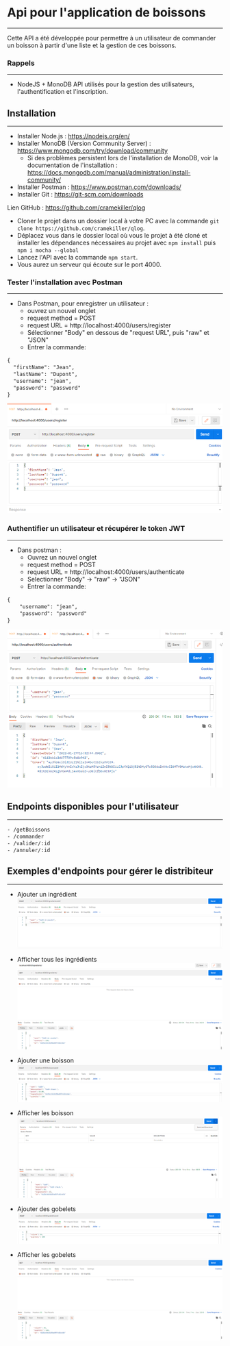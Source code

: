 # Api pour l'application de boissons
***
Cette API a été développée pour permettre à un utilisateur de commander un boisson à partir d'une liste et  la gestion de ces boissons.

### Rappels
***
- NodeJS + MonoDB API utilisés pour la gestion des utilisateurs, l'authentification et l'inscription.

## Installation
***
- Installer Node.js : https://nodejs.org/en/
- Installer MonoDB (Version Community Server) : https://www.mongodb.com/try/download/community
  - Si des problèmes persistent lors de l'installation de MonoDB, voir la documentation de l'installation : https://docs.mongodb.com/manual/administration/install-community/
- Installer Postman : https://www.postman.com/downloads/
- Installer Git : https://git-scm.com/downloads

Lien GitHub : https://github.com/cramekiller/qlog

- Cloner le projet dans un dossier local à votre PC avec la commande ```git clone https://github.com/cramekiller/qlog```.
- Déplacez vous dans le dossier local où vous le projet à été cloné et installer les dépendances nécessaires au projet avec ```npm install``` puis ```npm i mocha --global```
- Lancez l'API avec la commande ```npm start```.
- Vous aurez un serveur qui écoute sur le port 4000.

### Tester l'installation avec Postman
***
- Dans Postman, pour enregistrer un utilisateur :
  - ouvrez un nouvel onglet
  - request method = POST
  - request URL = http://localhost:4000/users/register
  - Sélectionner "Body" en dessous de "request URL", puis "raw" et "JSON"
  - Entrer la commande:
```
{
  "firstName": "Jean",
  "lastName": "Dupont",
  "username": "jean",
  "password": "password"
}
```
![Exemple](/images/user-register-postman.png)

### Authentifier un utilisateur et récupérer le token JWT
***
- Dans postman :
  - Ouvrez un nouvel onglet
  - request method = POST
  - request URL = http://localhost:4000/users/authenticate
  - Selectionner "Body" -> "raw" -> "JSON"
  - Entrer la commande:
```
{
    "username": "jean",
    "password": "password"
}
```

![Résultat](images/user-auth-result.png)


## Endpoints disponibles pour l'utilisateur
***
```
- /getBoissons 
- /commander
- /valider/:id
- /annuler/:id
```

## Exemples d'endpoints pour gérer le distribiteur
***

- Ajouter un ingrédient
![Ajouter ingredit](/images/img.png)

- Afficher tous les ingrédients
![Afficher tous les ingrédients](/images/img_1.png)

- Ajouter une boisson
![Ajouter une boisson](/images/img_2.png)

- Afficher les boisson
![Afficher les boisson](/images/img_3.png)

- Ajouter des gobelets
![Ajouter des gobelets](/images/img_4.png)

- Afficher les gobelets
![Afficher les gobelets](/images/img_5.png)
